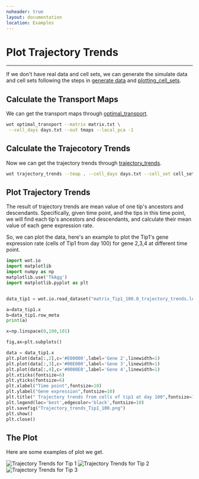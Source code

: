 ```yaml
---
noheader: true
layout: documentation
location: Examples
---
```


# Plot Trajectory Trends
------------------------

If we don't have real data and cell sets, we can generate the simulate data and cell sets following the steps in [generate data](generate_data) and [plotting_cell_sets](plotting_cell_sets).

## Calculate the Transport Maps

We can get the transport maps through [optimal_transport]({{site.baseurl}}/cli_documentation#transport-maps).

```sh
wot optimal_transport --matrix matrix.txt \
 --cell_days days.txt --out tmaps --local_pca -1
```

## Calculate the Trajecotory Trends
Now we can get the trajectory trends through
[trajectory_trends]({{site.baseurl}}/cli_documentation#trajectory-trends).
```sh
wot trajectory_trends --tmap . --cell_days days.txt --cell_set cell_sets.gmt --matrix matrix.txt
```

## Plot Trajectory Trends
The result of trajectory trends are mean value of one tip's ancestors and descendants. Specifically, given time point, and the tips in this time point, we will find each tip's ancestors and descendants, and calculate their mean value of each gene expression rate.

So, we can plot the data, here's an example to plot the 
Tip1's gene expression rate (cells of Tip1 from day 100) for gene 2,3,4 at different time point.

```python
import wot.io
import matplotlib
import numpy as np
matplotlib.use('TkAgg')
import matplotlib.pyplot as plt


data_tip1 = wot.io.read_dataset("matrix_Tip1_100.0_trajectory_trends.loom")

a=data_tip1.x
b=data_tip1.row_meta
print(a)

x=np.linspace(0,100,101)

fig,ax=plt.subplots()

data = data_tip1.x
plt.plot(data[:,2],c='#E00000',label='Gene 2',linewidth=1)
plt.plot(data[:,3],c='#00E000',label='Gene 3',linewidth=1)
plt.plot(data[:,4],c='#0000E0',label='Gene 4',linewidth=1)
plt.xticks(fontsize=6)
plt.yticks(fontsize=6)
plt.xlabel("Time point",fontsize=10)
plt.ylabel("Gene expression",fontsize=10)
plt.title(" Trajectory trends from cells of tip1 at day 100",fontsize=10)
plt.legend(loc='best',edgecolor='black',fontsize=10)
plt.savefig("Trajectory_trends_Tip1_100.png")
plt.show()
plt.close()
```



## The Plot

Here are some examples of plot we get.



![Trajectory Trends for Tip 1]({{site.baseurl}}/images/trajectory_trends_1.png)
![Trajectory Trends for Tip 2]({{site.baseurl}}/images/trajectory_trends_2.png)
![Trajectory Trends for Tip 3]({{site.baseurl}}/images/trajectory_trends_3.png)
